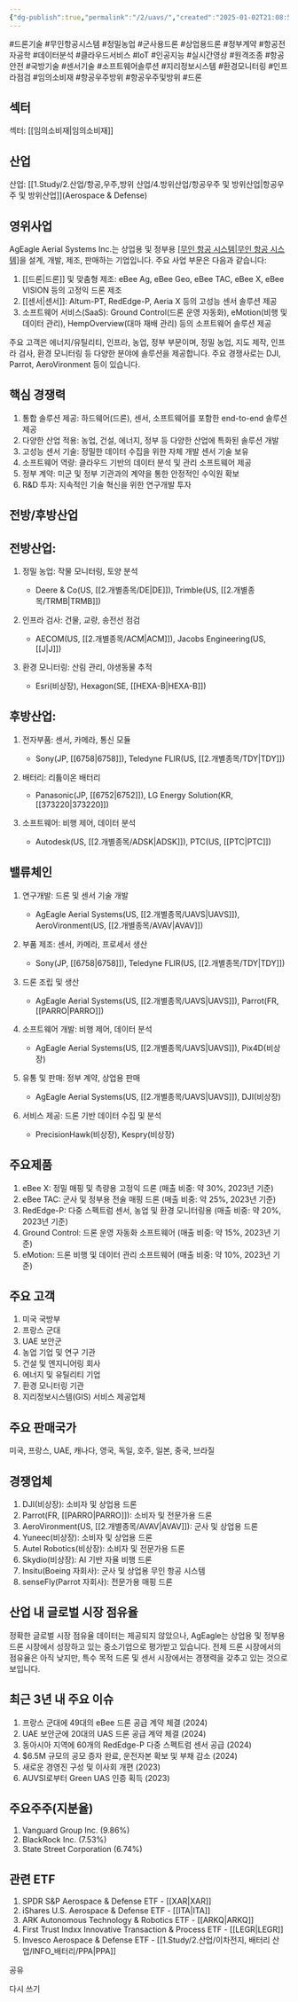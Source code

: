 ```yaml
---
{"dg-publish":true,"permalink":"/2/uavs/","created":"2025-01-02T21:08:51.053+09:00","updated":"2025-06-03T20:06:01.831+09:00"}
---
```


#드론기술 #무인항공시스템 #정밀농업 #군사용드론 #상업용드론 #정부계약 #항공전자공학 #데이터분석 #클라우드서비스 #IoT #인공지능 #실시간영상 #원격조종 #항공안전 #국방기술 #센서기술 #소프트웨어솔루션 #지리정보시스템 #환경모니터링 #인프라점검 #임의소비재 #항공우주방위 #항공우주및방위 #드론

## 섹터

섹터: [[임의소비재\|임의소비재]]

## 산업

산업: [[1.Study/2.산업/항공,우주,방위 산업/4.방위산업/항공우주 및 방위산업\|항공우주 및 방위산업]](Aerospace & Defense)

## 영위사업

AgEagle Aerial Systems Inc.는 상업용 및 정부용 [[무인 항공 시스템\|무인 항공 시스템]](UAS)을 설계, 개발, 제조, 판매하는 기업입니다. 주요 사업 부문은 다음과 같습니다:

1. [[드론\|드론]] 및 맞춤형 제조: eBee Ag, eBee Geo, eBee TAC, eBee X, eBee VISION 등의 고정익 드론 제조
2. [[센서\|센서]]: Altum-PT, RedEdge-P, Aeria X 등의 고성능 센서 솔루션 제공
3. 소프트웨어 서비스(SaaS): Ground Control(드론 운영 자동화), eMotion(비행 및 데이터 관리), HempOverview(대마 재배 관리) 등의 소프트웨어 솔루션 제공

주요 고객은 에너지/유틸리티, 인프라, 농업, 정부 부문이며, 정밀 농업, 지도 제작, 인프라 검사, 환경 모니터링 등 다양한 분야에 솔루션을 제공합니다. 주요 경쟁사로는 DJI, Parrot, AeroVironment 등이 있습니다.

## 핵심 경쟁력

1. 통합 솔루션 제공: 하드웨어(드론), 센서, 소프트웨어를 포함한 end-to-end 솔루션 제공
2. 다양한 산업 적용: 농업, 건설, 에너지, 정부 등 다양한 산업에 특화된 솔루션 개발
3. 고성능 센서 기술: 정밀한 데이터 수집을 위한 자체 개발 센서 기술 보유
4. 소프트웨어 역량: 클라우드 기반의 데이터 분석 및 관리 소프트웨어 제공
5. 정부 계약: 미군 및 정부 기관과의 계약을 통한 안정적인 수익원 확보
6. R&D 투자: 지속적인 기술 혁신을 위한 연구개발 투자

## 전방/후방산업

## 전방산업:

1. 정밀 농업: 작물 모니터링, 토양 분석
    
    - Deere & Co(US, [[2.개별종목/DE\|DE]]), Trimble(US, [[2.개별종목/TRMB\|TRMB]])
    
2. 인프라 검사: 건물, 교량, 송전선 점검
    
    - AECOM(US, [[2.개별종목/ACM\|ACM]]), Jacobs Engineering(US, [[J\|J]])
    
3. 환경 모니터링: 산림 관리, 야생동물 추적
    
    - Esri(비상장), Hexagon(SE, [[HEXA-B\|HEXA-B]])
    

## 후방산업:

1. 전자부품: 센서, 카메라, 통신 모듈
    
    - Sony(JP, [[6758\|6758]]), Teledyne FLIR(US, [[2.개별종목/TDY\|TDY]])
    
2. 배터리: 리튬이온 배터리
    
    - Panasonic(JP, [[6752\|6752]]), LG Energy Solution(KR, [[373220\|373220]])
    
3. 소프트웨어: 비행 제어, 데이터 분석
    
    - Autodesk(US, [[2.개별종목/ADSK\|ADSK]]), PTC(US, [[PTC\|PTC]])
    

## 밸류체인

1. 연구개발: 드론 및 센서 기술 개발
    
    - AgEagle Aerial Systems(US, [[2.개별종목/UAVS\|UAVS]]), AeroVironment(US, [[2.개별종목/AVAV\|AVAV]])
    
2. 부품 제조: 센서, 카메라, 프로세서 생산
    
    - Sony(JP, [[6758\|6758]]), Teledyne FLIR(US, [[2.개별종목/TDY\|TDY]])
    
3. 드론 조립 및 생산
    
    - AgEagle Aerial Systems(US, [[2.개별종목/UAVS\|UAVS]]), Parrot(FR, [[PARRO\|PARRO]])
    
4. 소프트웨어 개발: 비행 제어, 데이터 분석
    
    - AgEagle Aerial Systems(US, [[2.개별종목/UAVS\|UAVS]]), Pix4D(비상장)
    
5. 유통 및 판매: 정부 계약, 상업용 판매
    
    - AgEagle Aerial Systems(US, [[2.개별종목/UAVS\|UAVS]]), DJI(비상장)
    
6. 서비스 제공: 드론 기반 데이터 수집 및 분석
    
    - PrecisionHawk(비상장), Kespry(비상장)
    

## 주요제품

1. eBee X: 정밀 매핑 및 측량용 고정익 드론 (매출 비중: 약 30%, 2023년 기준)
2. eBee TAC: 군사 및 정부용 전술 매핑 드론 (매출 비중: 약 25%, 2023년 기준)
3. RedEdge-P: 다중 스펙트럼 센서, 농업 및 환경 모니터링용 (매출 비중: 약 20%, 2023년 기준)
4. Ground Control: 드론 운영 자동화 소프트웨어 (매출 비중: 약 15%, 2023년 기준)
5. eMotion: 드론 비행 및 데이터 관리 소프트웨어 (매출 비중: 약 10%, 2023년 기준)

## 주요 고객

1. 미국 국방부
2. 프랑스 군대
3. UAE 보안군
4. 농업 기업 및 연구 기관
5. 건설 및 엔지니어링 회사
6. 에너지 및 유틸리티 기업
7. 환경 모니터링 기관
8. 지리정보시스템(GIS) 서비스 제공업체

## 주요 판매국가

미국, 프랑스, UAE, 캐나다, 영국, 독일, 호주, 일본, 중국, 브라질

## 경쟁업체

1. DJI(비상장): 소비자 및 상업용 드론
2. Parrot(FR, [[PARRO\|PARRO]]): 소비자 및 전문가용 드론
3. AeroVironment(US, [[2.개별종목/AVAV\|AVAV]]): 군사 및 상업용 드론
4. Yuneec(비상장): 소비자 및 상업용 드론
5. Autel Robotics(비상장): 소비자 및 전문가용 드론
6. Skydio(비상장): AI 기반 자율 비행 드론
7. Insitu(Boeing 자회사): 군사 및 상업용 무인 항공 시스템
8. senseFly(Parrot 자회사): 전문가용 매핑 드론

## 산업 내 글로벌 시장 점유율

정확한 글로벌 시장 점유율 데이터는 제공되지 않았으나, AgEagle는 상업용 및 정부용 드론 시장에서 성장하고 있는 중소기업으로 평가받고 있습니다. 전체 드론 시장에서의 점유율은 아직 낮지만, 특수 목적 드론 및 센서 시장에서는 경쟁력을 갖추고 있는 것으로 보입니다.

## 최근 3년 내 주요 이슈

1. 프랑스 군대에 49대의 eBee 드론 공급 계약 체결 (2024)
2. UAE 보안군에 20대의 UAS 드론 공급 계약 체결 (2024)
3. 동아시아 지역에 60개의 RedEdge-P 다중 스펙트럼 센서 공급 (2024)
4. $6.5M 규모의 공모 증자 완료, 운전자본 확보 및 부채 감소 (2024)
5. 새로운 경영진 구성 및 이사회 개편 (2023)
6. AUVSI로부터 Green UAS 인증 획득 (2023)

## 주요주주(지분율)

1. Vanguard Group Inc. (9.86%)
2. BlackRock Inc. (7.53%)
3. State Street Corporation (6.74%)

## 관련 ETF

1. SPDR S&P Aerospace & Defense ETF - [[XAR\|XAR]]
2. iShares U.S. Aerospace & Defense ETF - [[ITA\|ITA]]
3. ARK Autonomous Technology & Robotics ETF - [[ARKQ\|ARKQ]]
4. First Trust Indxx Innovative Transaction & Process ETF - [[LEGR\|LEGR]]
5. Invesco Aerospace & Defense ETF - [[1.Study/2.산업/이차전지, 배터리 산업/INFO_배터리/PPA\|PPA]]

공유

다시 쓰기